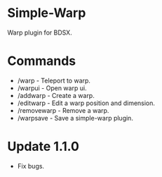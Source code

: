 # Simple-Warp
Warp plugin for BDSX.
# Commands
* /warp - Teleport to warp.
* /warpui - Open warp ui.
* /addwarp - Create a warp.
* /editwarp - Edit a warp position and dimension.
* /removewarp - Remove a warp.
* /warpsave - Save a simple-warp plugin.
# Update 1.1.0
* Fix bugs.
